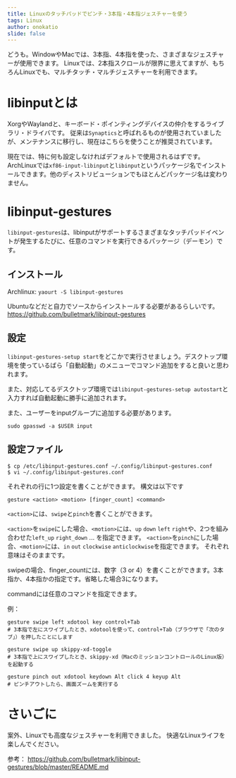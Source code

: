 ```yaml
---
title: Linuxのタッチパッドでピンチ・3本指・4本指ジェスチャーを使う
tags: Linux
author: onokatio
slide: false
---
```

どうも。WindowやMacでは、3本指、4本指を使った、さまざまなジェスチャーが使用できます。
Linuxでは、2本指スクロールが限界に思えてますが、もちろんLinuxでも、マルチタッチ・マルチジェスチャーを利用できます。

# libinputとは

XorgやWaylandと、キーボード・ポインティングデバイスの仲介をするライブラリ・ドライバです。
従来は`Synaptics`と呼ばれるものが使用されていましたが、メンテナンスに移行し、現在はこちらを使うことが推奨されています。

現在では、特に何も設定しなければデフォルトで使用されるはずです。
ArchLinuxでは`xf86-input-libinput`と`libinput`というパッケージ名でインストールできます。他のディストリビューションでもほとんどパッケージ名は変わりません。

# libinput-gestures

`libinput-gestures`は、libinputがサポートするさまざまなタッチパッドイベントが発生するたびに、任意のコマンドを実行できるパッケージ（デーモン）です。

## インストール

Archlinux: `yaourt -S libinput-gestures`

Ubuntuなどだと自力でソースからインストールする必要があるらしいです。
https://github.com/bulletmark/libinput-gestures

## 設定

`libinput-gestures-setup start`をどこかで実行させましょう。デスクトップ環境を使っているばら「自動起動」のメニューでコマンド追加をすると良いと思われます。

また、対応してるデスクトップ環境では`libinput-gestures-setup autostart`と入力すれば自動起動に勝手に追加されます。


また、ユーザーをinputグループに追加する必要があります。

```
sudo gpasswd -a $USER input
```

## 設定ファイル

```
$ cp /etc/libinput-gestures.conf ~/.config/libinput-gestures.conf
$ vi ~/.config/libinput-gestures.conf
```


それぞれの行に1つ設定を書くことができます。
構文は以下です

```
gesture <action> <motion> [finger_count] <command>
```

`<action>`には、`swipe`と`pinch`を書くことができます。

`<action>`を`swipe`にした場合、`<motion>`には、`up` `down` `left` `right`や、2つを組み合わせた`left_up` `right_down` ... を指定できます。
`<action>`を`pinch`にした場合、`<motion>`には、`in` `out` `clockwise` `anticlockwise`を指定できます。
それぞれ意味はそのままです。

swipeの場合、finger_countには、数字（3 or 4）を書くことができます。3本指か、4本指かの指定です。省略した場合3になります。

commandには任意のコマンドを指定できます。

例：

```
gesture swipe left xdotool key control+Tab
# 3本指で左にスワイプしたとき、xdotoolを使って、control+Tab（ブラウザで「次のタブ」）を押したことにします

gesture swipe up skippy-xd-toggle
# 3本指で上にスワイプしたとき、skippy-xd（MacのミッションコントロールのLinux版）を起動する

gesture pinch out xdotool keydown Alt click 4 keyup Alt
# ピンチアウトしたら、画面ズームを実行する
```

# さいごに

案外、Linuxでも高度なジェスチャーを利用できました。
快適なLinuxライフを楽しんでください。

参考： https://github.com/bulletmark/libinput-gestures/blob/master/README.md

